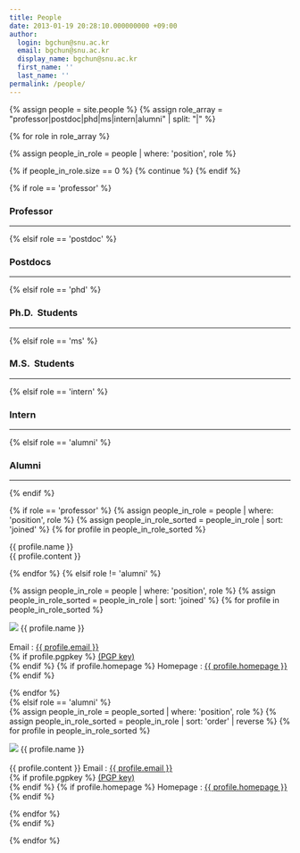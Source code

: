```yaml
---
title: People
date: 2013-01-19 20:28:10.000000000 +09:00
author:
  login: bgchun@snu.ac.kr
  email: bgchun@snu.ac.kr
  display_name: bgchun@snu.ac.kr
  first_name: ''
  last_name: ''
permalink: /people/
---
```


<!-- TODO : sort as joined for students -->
{% assign people = site.people %}
{% assign role_array = "professor|postdoc|phd|ms|intern|alumni" | split: "|" %}

{% for role in role_array %}

{% assign people_in_role = people | where: 'position', role %}

<!-- Skip section if there's nobody -->
{% if people_in_role.size == 0 %}
  {% continue %}
{% endif %}

<div class="pos_header">
    {% if role == 'professor' %}
    <h3>Professor</h3><hr class="solid">
    {% elsif role == 'postdoc' %}
    <h3>Postdocs</h3><hr class="solid">
    {% elsif role == 'phd' %}
    <h3>Ph.D.  Students</h3><hr class="solid">
    {% elsif role == 'ms' %}
    <h3>M.S.  Students</h3><hr class="solid">
    {% elsif role == 'intern' %}
    <h3>Intern</h3><hr class="solid">
    {% elsif role == 'alumni' %}
    <h3>Alumni</h3><hr class="solid">
    {% endif %}
</div>

{% if role == 'professor' %}
  {% assign people_in_role = people | where: 'position', role %}
  {% assign people_in_role_sorted = people_in_role | sort: 'joined' %}
  {% for profile in people_in_role_sorted %}
    <div class="professor_area">
      <p class="list-post-title">
        <div class="one_fourth">
            <img src="{{ profile.picture }}" alt="">
        </div>
        <div class="three_fourth last">
            <div class="person-desc">
                <div class="person-author person-author-dark clearfix">
                    <div class="person-author-wrapper">
                        <span class="person-name">{{ profile.name }}</span>
                        <span class="person-title"></span>
                    </div>
                    <div class="clear"></div>
                </div>
                <div class="person-content">
                  {{ profile.content }}
                </div>
            </div>
        </div>
      </p>
    </div>
  {% endfor %}
{% elsif role != 'alumni' %}
<div class="content list people">
  {% assign people_in_role = people | where: 'position', role %}
  {% assign people_in_role_sorted = people_in_role | sort: 'joined' %}
  {% for profile in people_in_role_sorted %}
    <div class="list-item-people">
      <p class="list-post-title">
        <img class="profile-thumbnail" src="{{profile.picture}}">
        {{ profile.name }}<br><br>
        Email : <a href="mailto:{{ profile.email }}">{{ profile.email }}</a><br>
        {% if profile.pgpkey %}
          <a href="{{ profile.pgpkey }}" target="_blank" rel="noopener noreferrer">(PGP key)</a><br>
        {% endif %}
        {% if profile.homepage %}
          Homepage : <a href="{{ profile.homepage }}" target="_blank" rel="noopener noreferrer">{{ profile.homepage }}</a><br>
        {% endif %}
      </p>
    </div>
  {% endfor %}
</div>
{% elsif role == 'alumni' %}
<div class="content list people">
  {% assign people_in_role = people_sorted | where: 'position', role %}
  {% assign people_in_role_sorted = people_in_role | sort: 'order' | reverse %}
  {% for profile in people_in_role_sorted %}
    <div class="list-item-people">
      <p class="list-post-title">
        <img class="profile-thumbnail" src="{{ profile.picture }}">
        {{ profile.name }}<br><br>
        {{ profile.content }}
        Email : <a href="mailto:{{ profile.email }}">{{ profile.email }}</a><br>
        {% if profile.pgpkey %}
          <a href="{{ profile.pgpkey }}" target="_blank" rel="noopener noreferrer">(PGP key)</a><br>
        {% endif %}
        {% if profile.homepage %}
          Homepage : <a href="{{ profile.homepage }}" target="_blank" rel="noopener noreferrer">{{ profile.homepage }}</a><br>
        {% endif %}
      </p>
    </div>
  {% endfor %}
</div>
{% endif %}

{% endfor %}
